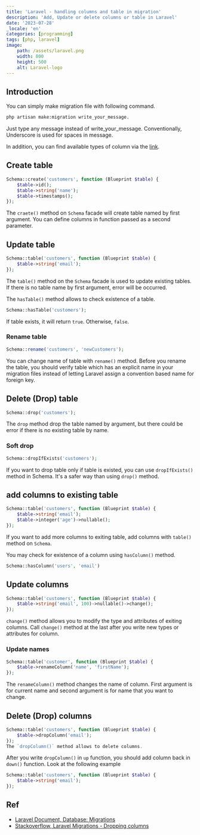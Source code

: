 ```yaml
---
title: 'Laravel - handling columns and table in migration'
description: 'Add, Update or delete columns or table in Laravel'
date: '2023-07-28'
_locale: 'en'
categories: [programming]
tags: [php, laravel]
image:
    path: /assets/laravel.png
    width: 800
    height: 500
    alt: Laravel-logo 
---
```

## Introduction
You can simply make migration file with following command.
```bash
php artisan make:migration write_your_message.
```
Just type any message instead of write_your_message. Conventionally, Underscore is used for spaces in message.

In addition, you can find available types of column via the [link](https://laravel.com/docs/10.x/migrations#available-column-types). 

## Create table
```php
Schema::create('customers', function (Blueprint $table) {
    $table->id();
    $table->string('name');
    $table->timestamps();
});
```
The `craete()` method on `Schema` facade will create table named by first argument. You can define columns in function passed as a second parameter.

## Update table
```php
Schema::table('customers', function (Blueprint $table) {
    $table->string('email');
});
```
The `table()` method on the `Schema` facade is used to update existing tables.
If there is no table name by first argument, error will be occurred.

The `hasTable()` method allows to check existence of a table.
```php
Schema::hasTable('customers');
```
If table exists, it will return `true`. Otherwise, `false`.

### Rename table
```php
Schema::rename('customers', 'newCustomers');
```
You can change name of table with `rename()` method. 
Before you rename the table, you should verify table which has an explicit name in your migration files instead of letting Laravel assign a convention based name for foreign key.

## Delete (Drop) table
```php
Schema::drop('customers');
```
The `drop` method drop the table named by argument, but there could be error if there is no existing table by name.

### Soft drop
```php
Schema::dropIfExists('customers');
```
If you want to drop table only if table is existed, you can use `dropIfExists()` method in Schema. 
It's a safer way than using `drop()` method.

## add columns to existing table
```php
Schema::table('customers', function (Blueprint $table) {
	$table->string('email');
	$table->integer('age')->nullable();
});
```
If you want to add more columns to exiting table, add columns with `table()` method on `Schema`.

You may check for existence of a column using `hasColumn()` method.
```php
Schema::hasColumn('users', 'email')
```

## Update columns
```php
Schema::table('customers', function (Blueprint $table) {
    $table->string('email', 100)->nullable()->change();
});
```
`change()` method allows you to modify the type and attributes  of exiting columns.
Call `change()` method at the last after you write new types or attributes for column.

### Update names
```php
Schema::table('customer', function (Blueprint $table) {
    $table->renameColumn('name', 'firstName');
});
```
The `renameColumn()` method changes the name of column. First argument is for current name and second argument is for name that you want to change.

## Delete (Drop) columns
```php
Schema::table('customers', function (Blueprint $table) {
    $table->dropColumn('email');
});
The `dropColumn()` method allows to delete columns.

```
After you write `dropColumn()` in `up` function, you should add column back in `down()` function. Look at the following example
```php
Schema::table('customers', function (Blueprint $table) {
    $table->string('email');
});
```

## Ref
- [Laravel Document, Database: Migrations](https://laravel.com/docs/10.x/migrations)
- [Stackoverflow, Laravel Migrations - Dropping columns](https://stackoverflow.com/questions/45819718/laravel-migrations-dropping-columns)
